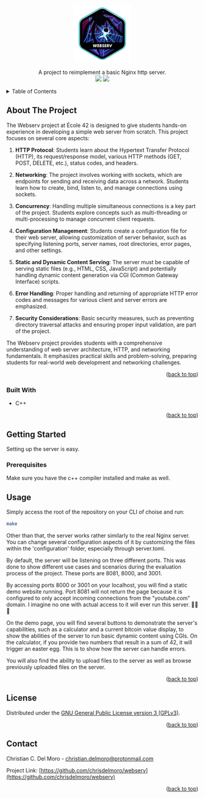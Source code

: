 <div id="top"></div>

<!-- PROJECT SHIELDS -->
<br/>
<p align="center">
    <img src="https://github.com/chrisdelmoro/webserv/blob/main/resources/repo/webserve.png" alt="Logo" width="150" height="150">

  <p align="center">
    A project to reimplement a basic Nginx http server.
    <br/>
    <img src="https://img.shields.io/badge/Mandatory-OK-brightgreen"/>
    <img src="https://img.shields.io/badge/Final%20Score-100-blue"/>
  </p>
</p>



<!-- TABLE OF CONTENTS -->
<details>
  <summary>Table of Contents</summary>
  <ol>
    <li>
      <a href="#about-the-project">About The Project</a>
      <ul>
        <li><a href="#built-with">Built With</a></li>
      </ul>
    </li>
    <li>
      <a href="#getting-started">Getting Started</a>
      <ul>
        <li><a href="#prerequisites">Prerequisites</a></li>
        <li><a href="#installation">Installation</a></li>
      </ul>
    </li>
    <li><a href="#usage">Usage</a></li>
    <li><a href="#license">License</a></li>
    <li><a href="#contact">Contact</a></li>
  </ol>
</details>



<!-- ABOUT THE PROJECT -->
## About The Project

The Webserv project at École 42 is designed to give students hands-on experience in developing a simple web server from scratch. This project focuses on several core aspects:

1. **HTTP Protocol**: Students learn about the Hypertext Transfer Protocol (HTTP), its request/response model, various HTTP methods (GET, POST, DELETE, etc.), status codes, and headers.

2. **Networking**: The project involves working with sockets, which are endpoints for sending and receiving data across a network. Students learn how to create, bind, listen to, and manage connections using sockets.

3. **Concurrency**: Handling multiple simultaneous connections is a key part of the project. Students explore concepts such as multi-threading or multi-processing to manage concurrent client requests.

4. **Configuration Management**: Students create a configuration file for their web server, allowing customization of server behavior, such as specifying listening ports, server names, root directories, error pages, and other settings.

5. **Static and Dynamic Content Serving**: The server must be capable of serving static files (e.g., HTML, CSS, JavaScript) and potentially handling dynamic content generation via CGI (Common Gateway Interface) scripts.

6. **Error Handling**: Proper handling and returning of appropriate HTTP error codes and messages for various client and server errors are emphasized.

7. **Security Considerations**: Basic security measures, such as preventing directory traversal attacks and ensuring proper input validation, are part of the project.

The Webserv project provides students with a comprehensive understanding of web server architecture, HTTP, and networking fundamentals. It emphasizes practical skills and problem-solving, preparing students for real-world web development and networking challenges.

<p align="right">(<a href="#top">back to top</a>)</p>



### Built With

* C++

<p align="right">(<a href="#top">back to top</a>)</p>



<!-- GETTING STARTED -->
## Getting Started

Setting up the server is easy.

### Prerequisites

Make sure you have the c++ compiler installed and make as well. 


<!-- USAGE EXAMPLES -->
## Usage

Simply access the root of the repository on your CLI of choise and run:
```sh
make
```

Other than that, the server works rather similarly to the real Nginx server. You can change several configuration aspects of it by customizing the files within the 'configuration' folder, especially through server.toml.

By default, the server will be listening on three different ports. This was done to show different use cases and scenarios during the evaluation process of the project. These ports are 8081, 8000, and 3001.

By accessing ports 8000 or 3001 on your localhost, you will find a static demo website running. Port 8081 will not return the page because it is configured to only accept incoming connections from the "youtube.com" domain. I imagine no one with actual access to it will ever run this server. 🤣🤣🤣

On the demo page, you will find several buttons to demonstrate the server's capabilities, such as a calculator and a current bitcoin value display, to show the abilities of the server to run basic dynamic content using CGIs. On the calculator, if you provide two numbers that result in a sum of 42, it will trigger an easter egg. This is to show how the server can handle errors.

You will also find the ability to upload files to the server as well as browse previously uploaded files on the server.

<p align="right">(<a href="#top">back to top</a>)</p>


<!-- LICENSE -->
## License

Distributed under the [GNU General Public License version 3 (GPLv3)](https://www.gnu.org/licenses/gpl-3.0.html). 

<p align="right">(<a href="#top">back to top</a>)</p>



<!-- CONTACT -->
## Contact

Christian C. Del Moro - christian.delmoro@protonmail.com

Project Link: [https://github.com/chrisdelmoro/webserv](https://github.com/chrisdelmoro/webserv)

<p align="right">(<a href="#top">back to top</a>)</p>


<!-- MARKDOWN LINKS & IMAGES -->
<!-- https://www.markdownguide.org/basic-syntax/#reference-style-links -->
[product-screenshot]: ../images/screenshot.png
